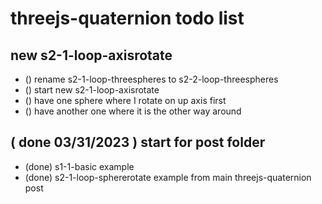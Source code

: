 # threejs-quaternion todo list

## new s2-1-loop-axisrotate
* () rename s2-1-loop-threespheres to s2-2-loop-threespheres
* () start new s2-1-loop-axisrotate
* () have one sphere where I rotate on up axis first
* () have another one where it is the other way around

## ( done 03/31/2023 ) start for post folder
* (done) s1-1-basic example
* (done) s2-1-loop-sphererotate example from main threejs-quaternion post
